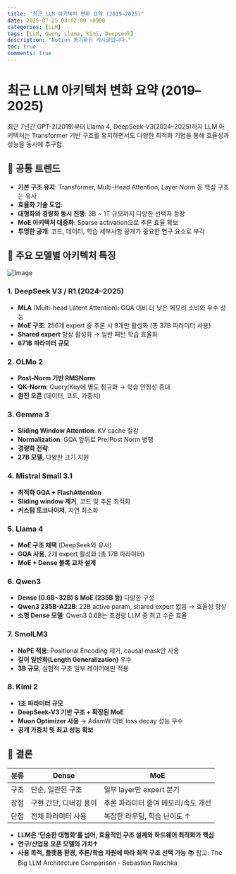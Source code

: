 ```yaml
---
title: "최근 LLM 아키텍처 변화 요약 (2019–2025)"
date: 2025-07-25 08:02:00 +0900
categories: [LLM]
tags: [LLM, Qwen, Llama, Kimi, Deepseek]
description: "Notion 동기화된 게시글입니다."
toc: true
comments: true
---
```


# 최근 LLM 아키텍처 변화 요약 (2019–2025)

최근 7년간 GPT-2(2019)부터 Llama 4, DeepSeek-V3(2024–2025)까지 LLM 아키텍처는 Transformer 기반 구조를 유지하면서도 다양한 최적화 기법을 통해 효율성과 성능을 동시에 추구함.

## 🔑 공통 트렌드

- **기본 구조 유지**: Transformer, Multi-Head Attention, Layer Norm 등 핵심 구조는 유사
- **효율화 기술 도입**:
- **대형화와 경량화 동시 진행**: 3B ~ 1T 규모까지 다양한 선택지 등장
- **MoE 아키텍처 대중화**: Sparse activation으로 추론 효율 확보
- **투명한 공개**: 코드, 데이터, 학습 세부사항 공개가 중요한 연구 요소로 부각
## 📌 주요 모델별 아키텍처 특징

![Image](https://prod-files-secure.s3.us-west-2.amazonaws.com/e6db513d-ec54-40ff-aa74-2487b0bcfe15/ac24fdd3-febf-45c7-8e99-afb6446591d8/image.png?X-Amz-Algorithm=AWS4-HMAC-SHA256&X-Amz-Content-Sha256=UNSIGNED-PAYLOAD&X-Amz-Credential=ASIAZI2LB4662YK5DYH4%2F20250725%2Fus-west-2%2Fs3%2Faws4_request&X-Amz-Date=20250725T192147Z&X-Amz-Expires=3600&X-Amz-Security-Token=IQoJb3JpZ2luX2VjECMaCXVzLXdlc3QtMiJGMEQCICc%2BaWtPUlzl60VHuhxAmGRirG6cTmuyP8aA%2F0VOsZGuAiBF3Fue8uH8ZwZN%2BHLMDnrdAhi071OAMQmMIVJOUmNsACr%2FAwhMEAAaDDYzNzQyMzE4MzgwNSIMpcnnYE41p2YDoLLhKtwDLjn%2FJ4mwe78LvnWUBUAA2PpLLDsd6l9GL9bMtqRM%2B6POy9X6bum64eNSb2%2Fq1HLk5MgtE%2Bx9bel8DQLWISkD2UnLRxjUP7tYbISHdEIv9gE4SyzUzz0DmuAQCbeCzqtpzpSiLfAKZ2yLGXUReuun0uzhM3sHTLzCd7fo9j0Nwa%2FeemdQuS%2Fa5W4%2By8Z0SovA%2B3dCoYsoME1l8LmWS7msoBsKUsQ9iN%2FizlpB4ZHC2py4OCZewNfr6EOhhvteNJFCzyoObiZ6%2FjYgkw3XNJ%2FoN3hRdKCA2ia6FKEu1vlgXU%2FWermEw6dudWXq2CNj%2BLT10xaE9x9uQkcSTuDKERQqhB1JeHZLJNA2cyPg3S3WLvjamDMGiAMB0O1fHdWL9k80mGoY8PD90BEhuFDcIw9gL8S9lwkX5%2FJPqG2O4yk271jnPpbdq%2FornQmH2Ij4Wcz%2F%2B4%2FEe9SzvOGcA8czDoHjyP1%2BZwx1X1TrqVDSx5aFNRBfGl6qqsEdl8bCIC%2FyxvRRh0%2BztkegmSGIguaw7xGovcKoRFari1On%2BLxOzLhJaxhHiTpZm82sz49c8Rk9i9SYkh3Zh%2FvuW3vV7fmp7Hgx3kA%2FnT9jUKXBDgPCuAN7PuwU7meoGcwzSKzB6XowpauPxAY6pgF8%2FFIV6mS39vM%2FY1g9xQSGg%2FJL%2Fjma5YO7%2FjIiW%2BtzzXerkghHTy9Y5%2Bgm%2FjEgnvrg0fPqAoF2cKPG6AvrzNryc%2BUoLzQz37thxq6%2FisBys6RuTPTszKzMQSVM5%2BXp%2ByyfDBqd%2BP0qkqNKp%2B6BWZ21%2BwjRwrTMkDnSlgjk63ZGzNfdi5WxWa5mMNnKiLZsqgNWOT6ildk5xq2hrwemVufABfzdPvqs&X-Amz-Signature=5c7e2f2b65fe6e95e793111b7bf8ffed41fb87d7c88c71f01d7d150225f8fe18&X-Amz-SignedHeaders=host&x-amz-checksum-mode=ENABLED&x-id=GetObject)

### 1. DeepSeek V3 / R1 (2024–2025)

- **MLA** (Multi-head Latent Attention): GQA 대비 더 낮은 메모리 소비와 우수 성능
- **MoE 구조**: 256개 expert 중 추론 시 9개만 활성화 (총 37B 파라미터 사용)
- **Shared expert** 항상 활성화 → 일반 패턴 학습 효율화
- **671B 파라미터 규모**
### 2. OLMo 2

- **Post-Norm 기반 RMSNorm**
- **QK-Norm**: Query/Key에 별도 정규화 → 학습 안정성 증대
- **완전 오픈** (데이터, 코드, 가중치)
### 3. Gemma 3

- **Sliding Window Attention**: KV cache 절감
- **Normalization**: GQA 앞뒤로 Pre/Post Norm 병행
- **경량화 전략**:
- **27B 모델**, 다양한 크기 지원
### 4. Mistral Small 3.1

- **최적화 GQA + FlashAttention**
- **Sliding window 제거**, 코드 및 추론 최적화
- **커스텀 토크나이저**, 지연 최소화
### 5. Llama 4

- **MoE 구조 채택** (DeepSeek와 유사)
- **GQA 사용**, 2개 expert 활성화 (총 17B 파라미터)
- **MoE + Dense 블록 교차 설계**
### 6. Qwen3

- **Dense (0.6B~32B) & MoE (235B 등)** 다양한 구성
- **Qwen3 235B-A22B**: 22B active param, shared expert 없음 → 효율성 향상
- **소형 Dense 모델**: Qwen3 0.6B는 초경량 LLM 중 최고 수준 효율
### 7. SmolLM3

- **NoPE 적용**: Positional Encoding 제거, causal mask만 사용
- **길이 일반화(Length Generalization)** 우수
- **3B 규모**, 실험적 구조 일부 레이어에만 적용
### 8. Kimi 2

- **1조 파라미터 규모**
- **DeepSeek-V3 기반 구조 + 확장된 MoE**
- **Muon Optimizer 사용** → AdamW 대비 loss decay 성능 우수
- **공개 가중치 및 최고 성능 확보**
## 🧩 결론

| 분류 | Dense | MoE |
| --- | --- | --- |
| 구조 | 단순, 일관된 구조 | 일부 layer만 expert 분기 |
| 장점 | 구현 간단, 디버깅 용이 | 추론 파라미터 줄여 메모리/속도 개선 |
| 단점 | 전체 파라미터 사용 | 복잡한 라우팅, 학습 난이도 ↑ |

- **LLM은 ‘단순한 대형화’를 넘어, 효율적인 구조 설계와 하드웨어 최적화가 핵심**
- **연구/산업용 오픈 모델의 가치↑**
- **사용 목적, 플랫폼 환경, 추론/학습 자원에 따라 최적 구조 선택 가능**
📚 참고: The Big LLM Architecture Comparison - Sebastian Raschka


